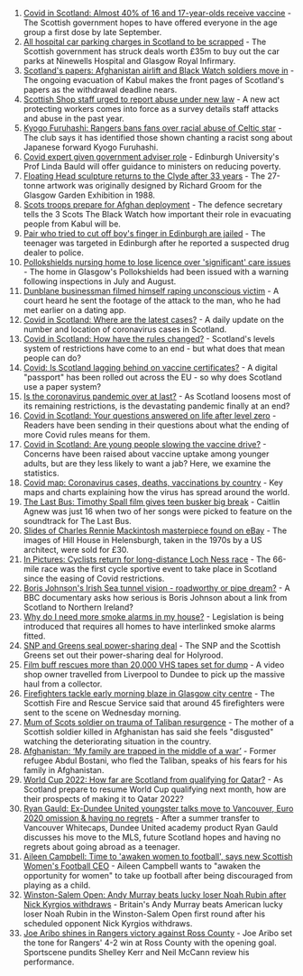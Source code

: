 1. [Covid in Scotland: Almost 40% of 16 and 17-year-olds receive vaccine](https://www.bbc.co.uk/news/uk-scotland-58309730) - The Scottish government hopes to have offered everyone in the age group a first dose by late September.
2. [All hospital car parking charges in Scotland to be scrapped](https://www.bbc.co.uk/news/uk-scotland-58306354) - The Scottish government has struck deals worth £35m to buy out the car parks at Ninewells Hospital and Glasgow Royal Infirmary.
3. [Scotland's papers: Afghanistan airlift and Black Watch soldiers move in](https://www.bbc.co.uk/news/uk-scotland-58314259) - The ongoing evacuation of Kabul makes the front pages of Scotland's papers as the withdrawal deadline nears.
4. [Scottish Shop staff urged to report abuse under new law](https://www.bbc.co.uk/news/uk-scotland-scotland-business-58307506) - A new act protecting workers comes into force as a survey details staff attacks and abuse in the past year.
5. [Kyogo Furuhashi: Rangers bans fans over racial abuse of Celtic star](https://www.bbc.co.uk/news/uk-scotland-glasgow-west-58300455) - The club says it has identified those shown chanting a racist song about Japanese forward Kyogo Furuhashi.
6. [Covid expert given government adviser role](https://www.bbc.co.uk/news/uk-scotland-58306235) - Edinburgh University's Prof Linda Bauld will offer guidance to ministers on reducing poverty.
7. [Floating Head sculpture returns to the Clyde after 33 years](https://www.bbc.co.uk/news/uk-scotland-glasgow-west-58306353) - The 27-tonne artwork was originally designed by Richard Groom for the Glasgow Garden Exhibition in 1988.
8. [Scots troops prepare for Afghan deployment](https://www.bbc.co.uk/news/uk-scotland-58306226) - The defence secretary tells the 3 Scots The Black Watch how important their role in evacuating people from Kabul will be.
9. [Pair who tried to cut off boy's finger in Edinburgh are jailed](https://www.bbc.co.uk/news/uk-scotland-edinburgh-east-fife-58309841) - The teenager was targeted in Edinburgh after he reported a suspected drug dealer to police.
10. [Pollokshields nursing home to lose licence over 'significant' care issues](https://www.bbc.co.uk/news/uk-scotland-glasgow-west-58306346) - The home in Glasgow's Pollokshields had been issued with a warning following inspections in July and August.
11. [Dunblane businessman filmed himself raping unconscious victim](https://www.bbc.co.uk/news/uk-scotland-tayside-central-58309710) - A court heard he sent the footage of the attack to the man, who he had met earlier on a dating app.
12. [Covid in Scotland: Where are the latest cases?](https://www.bbc.co.uk/news/uk-scotland-53511877) - A daily update on the number and location of coronavirus cases in Scotland.
13. [Covid in Scotland: How have the rules changed?](https://www.bbc.co.uk/news/uk-scotland-53166816) - Scotland's levels system of restrictions have come to an end - but what does that mean people can do?
14. [Covid: Is Scotland lagging behind on vaccine certificates?](https://www.bbc.co.uk/news/uk-scotland-57519070) - A digital "passport" has been rolled out across the EU - so why does Scotland use a paper system?
15. [Is the coronavirus pandemic over at last?](https://www.bbc.co.uk/news/uk-scotland-58112939) - As Scotland loosens most of its remaining restrictions, is the devastating pandemic finally at an end?
16. [Covid in Scotland: Your questions answered on life after level zero](https://www.bbc.co.uk/news/uk-scotland-58071989) - Readers have been sending in their questions about what the ending of more Covid rules means for them.
17. [Covid in Scotland: Are young people slowing the vaccine drive?](https://www.bbc.co.uk/news/uk-scotland-57915106) - Concerns have been raised about vaccine uptake among younger adults, but are they less likely to want a jab? Here, we examine the statistics.
18. [Covid map: Coronavirus cases, deaths, vaccinations by country](https://www.bbc.co.uk/news/world-51235105) - Key maps and charts explaining how the virus has spread around the world.
19. [The Last Bus: Timothy Spall film gives teen busker big break](https://www.bbc.co.uk/news/uk-scotland-58297986) - Caitlin Agnew was just 16 when two of her songs were picked to feature on the soundtrack for The Last Bus.
20. [Slides of Charles Rennie Mackintosh masterpiece found on eBay](https://www.bbc.co.uk/news/uk-scotland-glasgow-west-58297073) - The images of Hill House in Helensburgh, taken in the 1970s by a US architect, were sold for £30.
21. [In Pictures: Cyclists return for long-distance Loch Ness race](https://www.bbc.co.uk/news/uk-scotland-highlands-islands-58299528) - The 66-mile race was the first cycle sportive event to take place in Scotland since the easing of Covid restrictions.
22. [Boris Johnson's Irish Sea tunnel vision - roadworthy or pipe dream?](https://www.bbc.co.uk/news/uk-northern-ireland-58269437) - A BBC documentary asks how serious is Boris Johnson about a link from Scotland to Northern Ireland?
23. [Why do I need more smoke alarms in my house?](https://www.bbc.co.uk/news/uk-scotland-58268855) - Legislation is being introduced that requires all homes to have interlinked smoke alarms fitted.
24. [SNP and Greens seal power-sharing deal](https://www.bbc.co.uk/news/uk-scotland-58281867) - The SNP and the Scottish Greens set out their power-sharing deal for Holyrood.
25. [Film buff rescues more than 20,000 VHS tapes set for dump](https://www.bbc.co.uk/news/uk-scotland-tayside-central-58273051) - A video shop owner travelled from Liverpool to Dundee to pick up the massive haul from a collector.
26. [Firefighters tackle early morning blaze in Glasgow city centre](https://www.bbc.co.uk/news/uk-scotland-58255126) - The Scottish Fire and Rescue Service said that around 45 firefighters were sent to the scene on Wednesday morning.
27. [Mum of Scots soldier on trauma of Taliban resurgence](https://www.bbc.co.uk/news/uk-scotland-58247951) - The mother of a Scottish soldier killed in Afghanistan has said she feels "disgusted" watching the deteriorating situation in the country.
28. [Afghanistan: ‘My family are trapped in the middle of a war’](https://www.bbc.co.uk/news/uk-scotland-58224887) - Former refugee Abdul Bostani, who fled the Taliban, speaks of his fears for his family in Afghanistan.
29. [World Cup 2022: How far are Scotland from qualifying for Qatar?](https://www.bbc.co.uk/sport/football/58215232) - As Scotland prepare to resume World Cup qualifying next month, how are their prospects of making it to Qatar 2022?
30. [Ryan Gauld: Ex-Dundee United youngster talks move to Vancouver, Euro 2020 omission & having no regrets](https://www.bbc.co.uk/sport/football/58261247) - After a summer transfer to Vancouver Whitecaps, Dundee United academy product Ryan Gauld discusses his move to the MLS, future Scotland hopes and having no regrets about going abroad as a teenager.
31. [Aileen Campbell: Time to 'awaken women to football', says new Scottish Women's Football CEO](https://www.bbc.co.uk/sport/football/58308402) - Aileen Campbell wants to "awaken the opportunity for women" to take up football after being discouraged from playing as a child.
32. [Winston-Salem Open: Andy Murray beats lucky loser Noah Rubin after Nick Kyrgios withdraws](https://www.bbc.co.uk/sport/tennis/58302495) - Britain's Andy Murray beats American lucky loser Noah Rubin in the Winston-Salem Open first round after his scheduled opponent Nick Kyrgios withdraws.
33. [Joe Aribo shines in Rangers victory against Ross County](https://www.bbc.co.uk/sport/av/football/58303342) - Joe Aribo set the tone for Rangers' 4-2 win at Ross County with the opening goal. Sportscene pundits Shelley Kerr and Neil McCann review his performance.
